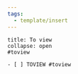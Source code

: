 ```yaml
---
tags:
  - template/insert
---
```


`````ad-hint
title: To view
collapse: open
#toview 

- [ ] TOVIEW #toview 
`````

